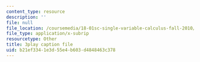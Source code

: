 ```yaml
---
content_type: resource
description: ''
file: null
file_location: /coursemedia/18-01sc-single-variable-calculus-fall-2010/b21ef3341e3d55e4b603d4848463c378_UsGBIfjUK7U.vtt
file_type: application/x-subrip
resourcetype: Other
title: 3play caption file
uid: b21ef334-1e3d-55e4-b603-d4848463c378
---
```

